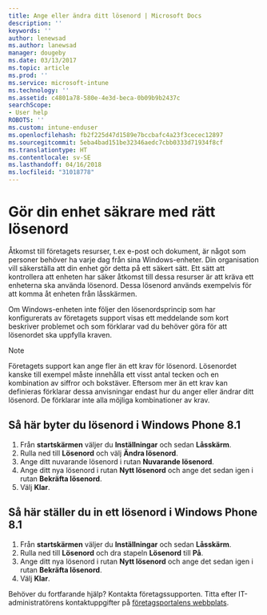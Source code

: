 ```yaml
---
title: Ange eller ändra ditt lösenord | Microsoft Docs
description: ''
keywords: ''
author: lenewsad
ms.author: lanewsad
manager: dougeby
ms.date: 03/13/2017
ms.topic: article
ms.prod: ''
ms.service: microsoft-intune
ms.technology: ''
ms.assetid: c4801a78-580e-4e3d-beca-0b09b9b2437c
searchScope:
- User help
ROBOTS: ''
ms.custom: intune-enduser
ms.openlocfilehash: fb2f225d47d1589e7bccbafc4a23f3cecec12897
ms.sourcegitcommit: 5eba4bad151be32346aedc7cbb0333d71934f8cf
ms.translationtype: HT
ms.contentlocale: sv-SE
ms.lasthandoff: 04/16/2018
ms.locfileid: "31018778"
---
```

# <a name="make-your-device-safer-with-the-right-password"></a>Gör din enhet säkrare med rätt lösenord

Åtkomst till företagets resurser, t.ex e-post och dokument, är något som personer behöver ha varje dag från sina Windows-enheter. Din organisation vill säkerställa att din enhet gör detta på ett säkert sätt. Ett sätt att kontrollera att enheten har säker åtkomst till dessa resurser är att kräva ett enheterna ska använda lösenord. Dessa lösenord används exempelvis för att komma åt enheten från låsskärmen.

Om Windows-enheten inte följer den lösenordsprincip som har konfigurerats av företagets support visas ett meddelande som kort beskriver problemet och som förklarar vad du behöver göra för att lösenordet ska uppfylla kraven.

> [!Note]
> Företagets support kan ange fler än ett krav för lösenord. Lösenordet kanske till exempel måste innehålla ett visst antal tecken och en kombination av siffror och bokstäver. Eftersom mer än ett krav kan definieras förklarar dessa anvisningar endast hur du anger eller ändrar ditt lösenord. De förklarar inte alla möjliga kombinationer av krav.

## <a name="to-change-your-password-on-windows-phone-81"></a>Så här byter du lösenord i Windows Phone 8.1

1. Från **startskärmen** väljer du **Inställningar** och sedan **Låsskärm**.
2. Rulla ned till **Lösenord** och välj **Ändra lösenord**.
3. Ange ditt nuvarande lösenord i rutan **Nuvarande lösenord**.
4. Ange ditt nya lösenord i rutan **Nytt lösenord** och ange det sedan igen i rutan **Bekräfta lösenord**.
4. Välj **Klar**.

## <a name="to-set-your-password-on-windows-phone-81"></a>Så här ställer du in ett lösenord i Windows Phone 8.1

1. Från **startskärmen** väljer du **Inställningar** och sedan **Låsskärm**.
2. Rulla ned till **Lösenord** och dra stapeln **Lösenord** till **På**.
3. Ange ditt nya lösenord i rutan **Nytt lösenord** och ange det sedan igen i rutan **Bekräfta lösenord**.
4. Välj **Klar**.

Behöver du fortfarande hjälp? Kontakta företagssupporten. Titta efter IT-administratörens kontaktuppgifter på [företagsportalens webbplats](https://portal.manage.microsoft.com#HelpDeskDialog).
